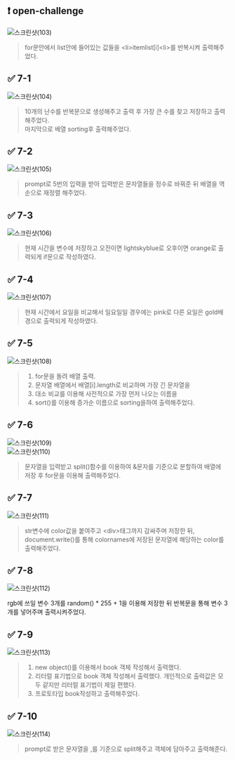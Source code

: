 ## :heavy_exclamation_mark: open-challenge

![스크린샷(103)](https://github.com/PM950704/Web-Programming/assets/127920204/b1b32c5f-75c3-41fa-abae-2871466efae1)<br>

> for문안에서 list안에 들어있는 값들을 &lt;li&gt;itemlist[i]&lt;li&gt;를 반복시켜 출력해주었다.<br>


## :white_check_mark: 7-1

![스크린샷(104)](https://github.com/PM950704/Web-Programming/assets/127920204/f6ced18b-c7ba-431d-a355-7bf4a02ac9cb)<br>

> 10개의 난수를 반복문으로 생성해주고 출력 후 가장 큰 수를 찾고 저장하고 출력해주었다.<br>
> 마지막으로 배열 sorting후 출력해주었다.<br>


## :white_check_mark: 7-2

![스크린샷(105)](https://github.com/PM950704/Web-Programming/assets/127920204/5ec81720-0ecb-4159-9ee2-4e8e18f4ea79)<br>

> prompt로 5번의 입력을 받아 입력받은 문자열들을 정수로 바꿔준 뒤 배열을 역순으로 재정렬 해주었다.<br>

## :white_check_mark: 7-3 

![스크린샷(106)](https://github.com/PM950704/Web-Programming/assets/127920204/3c894145-917d-4b20-bacf-015e4c0e78eb)<br>

> 현재 시간을 변수에 저장하고 오전이면 lightskyblue로 오후이면 orange로 출력되게 if문으로 작성하였다.<br>

## :white_check_mark: 7-4

![스크린샷(107)](https://github.com/PM950704/Web-Programming/assets/127920204/41854051-64a7-4333-9655-44a3b5048a2d)<br>

> 현재 시간에서 요일을 비교해서 일요일일 경우에는 pink로 다른 요일은 gold배경으로 출력되게 작성하였다.<br>

## :white_check_mark: 7-5

![스크린샷(108)](https://github.com/PM950704/Web-Programming/assets/127920204/68b8639c-2442-4273-8d6e-2a7191e34069)<br>

> 1. for문을 돌려 배열 출력.<br>
> 2. 문자열 배열에서 배열[i].length로 비교하며 가장 긴 문자열을 <br>
> 3. 대소 비교를 이용해 사전적으로 가장 먼저 나오는 이름을 <br>
> 4. sort()를 이용해 증가순 이름으로 sorting을하여 출력해주었다. <br>

## :white_check_mark: 7-6

![스크린샷(109)](https://github.com/PM950704/Web-Programming/assets/127920204/927a5bc3-6e75-4c9a-b880-51ac2bc0fc31)<br>
![스크린샷(110)](https://github.com/PM950704/Web-Programming/assets/127920204/75457015-3a79-4b0b-adeb-f9d2cbacc205)<br>

> 문자열을 입력받고 split()함수를 이용하여 &문자를 기준으로 분할하여 배열에 저장 후 for문을 이용해 출력해주었다.<br>


## :white_check_mark: 7-7

![스크린샷(111)](https://github.com/PM950704/Web-Programming/assets/127920204/a1fcec07-7ca2-4cfe-9547-73c993f6237c)<br>

> str변수에 color값을 붙여주고 &lt;div&gt;태그까지 감싸주며 저장한 뒤, document.write()를 통해 colornames에 저장된 문자열에 해당하는 color를 출력해주었다.<br>

## :white_check_mark: 7-8

![스크린샷(112)](https://github.com/PM950704/Web-Programming/assets/127920204/70b29ae5-8073-49ba-ab57-28c251be6f4d)<br>

rgb에 쓰일 변수 3개를 random() * 255 + 1을 이용해 저장한 뒤 반복문을 통해 변수 3개를 넣어주며 출력시켜주었다.<br>

## :white_check_mark: 7-9

![스크린샷(113)](https://github.com/PM950704/Web-Programming/assets/127920204/b7120e91-0a6e-409c-8f62-c80062b12cd4)<br>

> 1. new object()를 이용해서 book 객체 작성해서 출력했다.
> 2. 리터럴 표기법으로 book 객체 작성해서 출력했다. 개인적으로 출력값은 모두 같지만 리터럴 표기법이 제일 편했다.
> 3. 프로토타입 book작성하고 출력해주었다.

## :white_check_mark: 7-10 

![스크린샷(114)](https://github.com/PM950704/Web-Programming/assets/127920204/8469be2d-3d1d-41e5-8a3a-948b44f7d20e)<br>

> prompt로 받은 문자열을 ,를 기준으로 split해주고 객체에 담아주고 출력해준다.
